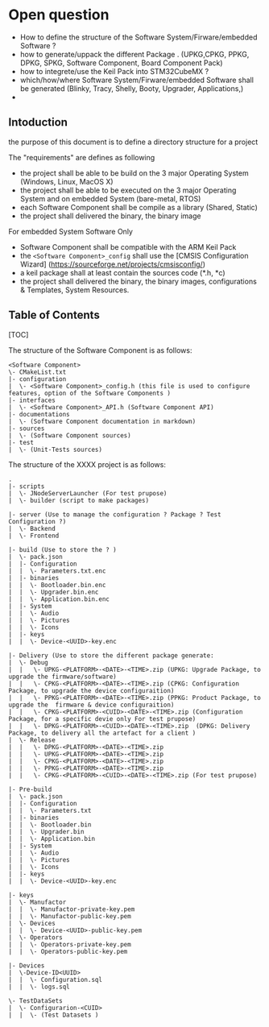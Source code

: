 # Open question

- How to define the structure of the Software System/Firware/embedded Software ?
- how to generate/uppack the different Package . (UPKG,CPKG, PPKG, DPKG, SPKG, Software Component, Board Component Pack)
- how to integrete/use the Keil Pack into STM32CubeMX ?
- which/how/where Software System/Firware/embedded Software shall be generated (Blinky, Tracy, Shelly, Booty, Upgrader, Applications,)
-  

Intoduction
---------------

the purpose of this document is to define a directory structure for a project

The "requirements" are defines as following

- the project shall be able to be build on the 3 major Operating System (Windows, Linux, MacOS X)
- the project shall be able to be executed on the  3 major Operating System and on embedded System (bare-metal, RTOS)
- each Software Component shall be compile as a library (Shared, Static)
- the project shall delivered the binary, the binary image

For embedded System Software Only

- Software Component shall be compatible with the ARM Keil Pack
- the `<Software Component>_config` shall use the [CMSIS Configuration Wizard] (https://sourceforge.net/projects/cmsisconfig/)
- a keil package shall at least contain the sources code (*.h, *c)
- the project shall delivered the binary, the binary images, configurations & Templates, System Resources.


Table of Contents
---------------

[TOC]

The structure of the Software Component is as follows:

```
<Software Component>
\- CMakeList.txt
|- configuration
|  \- <Software Component>_config.h (this file is used to configure features, option of the Software Components )
|- interfaces
|  \- <Software Component>_API.h (Software Component API)
|- documentations
|  \- (Software Component documentation in markdown)
|- sources
|  \- (Software Component sources)
|- test
|  \- (Unit-Tests sources)
```




The structure of the XXXX project is as follows:

```
.
|- scripts
|  \- JNodeServerLauncher (For test prupose)
|  \- builder (script to make packages)

|- server (Use to manage the configuration ? Package ? Test Configuration ?)
|  \- Backend
|  \- Frontend

|- build (Use to store the ? )
|  \- pack.json							
|  |- Configuration					
|  |  \- Parameters.txt.enc			
|  |- binaries							
|  |  \- Bootloader.bin.enc				
|  |  \- Upgrader.bin.enc				
|  |  \- Application.bin.enc			
|  |- System						
|  |  \- Audio
|  |  \- Pictures
|  |  \- Icons	
|  |- keys								
|  |  \- Device-<UUID>-key.enc	

|- Delivery (Use to store the different package generate: 
|  \- Debug
|  |   \- UPKG-<PLATFORM>-<DATE>-<TIME>.zip (UPKG: Upgrade Package, to upgrade the firmware/software)
|  |   \- CPKG-<PLATFORM>-<DATE>-<TIME>.zip (CPKG: Configuration Package, to upgrade the device configuraition)
|  |   \- PPKG-<PLATFORM>-<DATE>-<TIME>.zip (PPKG: Product Package, to upgrade the  firmware & device configuraition)
|  |   \- CPKG-<PLATFORM>-<CUID>-<DATE>-<TIME>.zip (Configuration Package, for a specific devie only For test prupose)
|  |   \- DPKG-<PLATFORM>-<CUID>-<DATE>-<TIME>.zip  (DPKG: Delivery Package, to delivery all the artefact for a client )
|  \- Release
|  |   \- DPKG-<PLATFORM>-<DATE>-<TIME>.zip
|  |   \- UPKG-<PLATFORM>-<DATE>-<TIME>.zip
|  |   \- CPKG-<PLATFORM>-<DATE>-<TIME>.zip
|  |   \- PPKG-<PLATFORM>-<DATE>-<TIME>.zip
|  |   \- CPKG-<PLATFORM>-<CUID>-<DATE>-<TIME>.zip (For test prupose)

|- Pre-build
|  \- pack.json							
|  |- Configuration					
|  |  \- Parameters.txt			
|  |- binaries							
|  |  \- Bootloader.bin				
|  |  \- Upgrader.bin				
|  |  \- Application.bin			
|  |- System						
|  |  \- Audio
|  |  \- Pictures
|  |  \- Icons	
|  |- keys								
|  |  \- Device-<UUID>-key.enc

|- keys 					
|  \- Manufactor
|  |  \- Manufactor-private-key.pem
|  |  \- Manufactor-public-key.pem	
|  \- Devices								
|  |  \- Device-<UUID>-public-key.pem
|  \- Operators
|  |  \- Operators-private-key.pem			
|  |  \- Operators-public-key.pem

|- Devices
|  \-Device-ID<UUID>
|  |  \- Configuration.sql
|  |  \- logs.sql

\- TestDataSets
|  \- Configurarion-<CUID> 
|  |  \- (Test Datasets )

```
